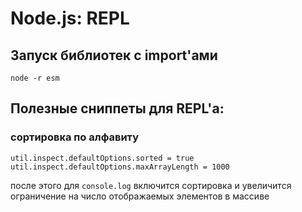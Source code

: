 # Node.js: REPL

## Запуск библиотек с import'ами

`node -r esm`

## Полезные сниппеты для REPL'а:

### сортировка по алфавиту

```
util.inspect.defaultOptions.sorted = true
util.inspect.defaultOptions.maxArrayLength = 1000
```

после этого для `console.log` включится сортировка и увеличится ограничение на число отображаемых элементов в массиве
